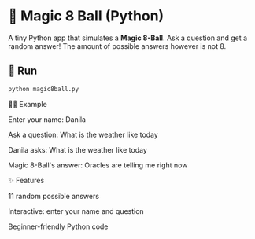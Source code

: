 # 🎱 Magic 8 Ball (Python)

A tiny Python app that simulates a **Magic 8-Ball**.
Ask a question and get a random answer!
The amount of possible answers however is not 8.

## 🚀 Run

```bash
python magic8ball.py
```

🧑‍💻 Example 

Enter your name: Danila

Ask a question: What is the weather like today

Danila asks: What is the weather like today

Magic 8-Ball's answer: Oracles are telling me right now

✨ Features

11 random possible answers

Interactive: enter your name and question

Beginner-friendly Python code


